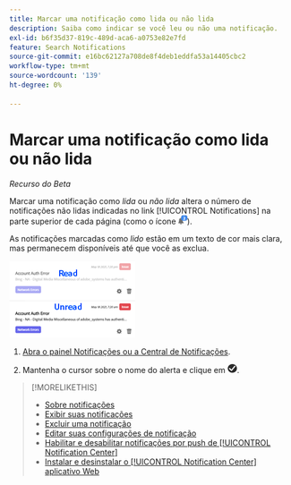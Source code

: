 ```yaml
---
title: Marcar uma notificação como lida ou não lida
description: Saiba como indicar se você leu ou não uma notificação.
exl-id: b6f35d37-819c-489d-aca6-a0753e82e7fd
feature: Search Notifications
source-git-commit: e16bc62127a708de8f4deb1eddfa53a14405cbc2
workflow-type: tm+mt
source-wordcount: '139'
ht-degree: 0%

---
```


# Marcar uma notificação como lida ou não lida

*Recurso do Beta*

Marcar uma notificação como *lida* ou *não lida* altera o número de notificações não lidas indicadas no link [!UICONTROL Notifications] na parte superior de cada página (como o ícone ![Notificações com contador de notificações não lidas](/help/search-social-commerce/assets/notifications-unread.png "Ícone Notificações com contador de notificações não lidas")).

As notificações marcadas como *lido* estão em um texto de cor mais clara, mas permanecem disponíveis até que você as exclua.

![Notificações Lidas e Não Lidas](/help/search-social-commerce/assets/notifications-read-vs-unread.png "Notificações Lidas e Não Lidas")

1. [Abra o painel Notificações ou a Central de Notificações](notification-view.md).

1. Mantenha o cursor sobre o nome do alerta e clique em ![Marcar como Lido ou Não Lido](/help/search-social-commerce/assets/notifications-read-unread.png "Marcar como Lido ou Não Lido").

>[!MORELIKETHIS]
>
>* [Sobre notificações](/help/search-social-commerce/notifications/notification-about.md)
>* [Exibir suas notificações](notification-view.md)
>* [Excluir uma notificação](notification-delete.md)
>* [Editar suas configurações de notificação](notification-edit.md)
>* [Habilitar e desabilitar notificações por push de [!UICONTROL Notification Center]](notifications-push-enable-disable.md)
>* [Instalar e desinstalar o [!UICONTROL Notification Center] aplicativo Web](notification-app-install-uninstall.md)
